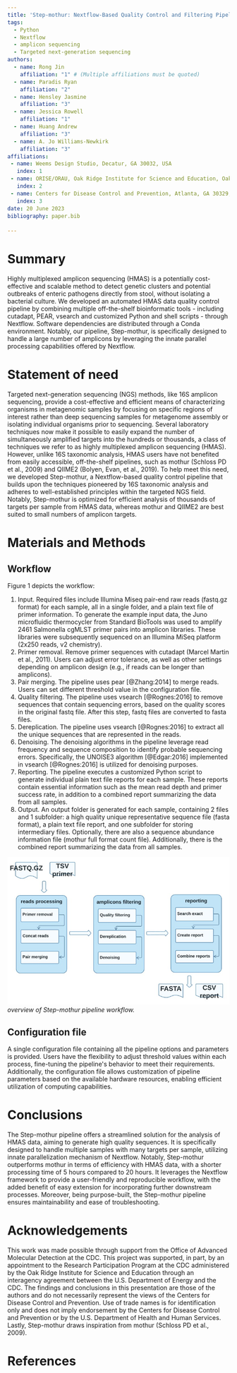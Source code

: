 ```yaml
---
title: 'Step-mothur: Nextflow-Based Quality Control and Filtering Pipeline for Highly Multiplexed Amplicon Sequencing Data'
tags:
  - Python
  - Nextflow
  - amplicon sequencing
  - Targeted next-generation sequencing
authors:
  - name: Rong Jin
    affiliation: "1" # (Multiple affiliations must be quoted)
  - name: Paradis Ryan
    affiliation: "2"
  - name: Hensley Jasmine
    affiliation: "3"  
  - name: Jessica Rowell
    affiliation: "1"   
  - name: Huang Andrew
    affiliation: "3"
  - name: A. Jo Williams-Newkirk
    affiliation: "3"
affiliations:
 - name: Weems Design Studio, Decatur, GA 30032, USA
   index: 1
 - name: ORISE/ORAU, Oak Ridge Institute for Science and Education, Oak Ridge, TN 37830, USA
   index: 2
 - name: Centers for Disease Control and Prevention, Atlanta, GA 30329, USA
   index: 3
date: 20 June 2023
bibliography: paper.bib

---
```


# Summary

Highly multiplexed amplicon sequencing (HMAS) is a potentially cost-effective and scalable method to detect genetic clusters and potential outbreaks of enteric pathogens directly from stool, without isolating a bacterial culture. We developed an automated HMAS data quality control pipeline by combining multiple off-the-shelf bioinformatic tools - including cutadapt, PEAR, vsearch and customized Python and shell scripts - through Nextflow. Software dependencies are distributed through a Conda environment. Notably, our pipeline, Step-mothur, is specifically designed to handle a large number of amplicons by leveraging the innate parallel processing capabilities offered by Nextflow.  

# Statement of need

Targeted next-generation sequencing (NGS) methods, like 16S amplicon sequencing, provide a cost-effective and efficient means of characterizing organisms in metagenomic samples by focusing on specific regions of interest rather than deep sequencing samples for metagenome assembly or isolating individual organisms prior to sequencing. Several laboratory techniques now make it possible to easily expand the number of simultaneously amplified targets into the hundreds or thousands, a class of techniques we refer to as highly multiplexed amplicon sequencing (HMAS). However, unlike 16S taxonomic analysis, HMAS users have not benefited from easily accessible, off-the-shelf pipelines, such as mothur (Schloss PD et al., 2009) and QIIME2 (Bolyen, Evan, et al., 2019). To help meet this need, we developed Step-mothur, a Nextflow-based quality control pipeline that builds upon the techniques pioneered by 16S taxonomic analysis and adheres to well-established principles within the targeted NGS field. Notably, Step-mothur is optimized for efficient analysis of thousands of targets per sample from HMAS data, whereas mothur and QIIME2 are best suited to small numbers of amplicon targets.   

# Materials and Methods
## Workflow
Figure 1 depicts the workflow:  
1. Input.  Required files include Illumina Miseq pair-end raw reads (fastq.gz format) for each sample, all in a single folder, and a plain text file of primer information. To generate the example input data, the Juno microfluidic thermocycler from Standard BioTools was used to amplify 2461 Salmonella cgMLST primer pairs into amplicon libraries. These libraries were subsequently sequenced on an Illumina MiSeq platform (2x250 reads, v2 chemistry).    
2. Primer removal.  Remove primer sequences with cutadapt (Marcel Martin et al., 2011). Users can adjust error tolerance, as well as other settings depending on amplicon design (e.g., if reads can be longer than amplicons).      
3. Pair merging.  The pipeline uses pear [@Zhang:2014] to merge reads. Users can set different threshold value in the configuration file.   
4. Quality filtering.  The pipeline uses vsearch [@Rognes:2016] to remove sequences that contain sequencing errors, based on the quality scores in the original fastq file. After this step, fastq files are converted to fasta files.   
5. Dereplication.  The pipeline uses vsearch [@Rognes:2016] to extract all the unique sequences that are represented in the reads.   
6. Denoising.   The denoising algorithms in the pipeline leverage read frequency and sequence composition to identify probable sequencing errors. Specifically, the UNOISE3 algorithm [@Edgar:2016] implemented in vsearch [@Rognes:2016] is utilized for denoising purposes.   
7. Reporting.  The pipeline executes a customized Python script to generate individual plain text file reports for each sample. These reports contain essential information such as the mean read depth and primer success rate, in addition to a combined report summarizing the data from all samples.     
8. Output.  An output folder is generated for each sample, containing 2 files and 1 subfolder: a high quality unique representative sequence file (fasta format), a plain text file report, and one subfolder for storing intermediary files. Optionally, there are also a sequence abundance information file (mothur full format count file). Additionally, there is the combined report summarizing the data from all samples.    

  
![Figure 1](HMAS2_pipeline_JOSS_resize.jpg)  
*overview of Step-mothur pipeline workflow.*


## Configuration file
A single configuration file containing all the pipeline options and parameters is provided. Users have the flexibility to adjust threshold values within each process, fine-tuning the pipeline's behavior to meet their requirements. Additionally, the configuration file allows customization of pipeline parameters based on the available hardware resources, enabling efficient utilization of computing capabilities.   




# Conclusions  
The Step-mothur pipeline offers a streamlined solution for the analysis of HMAS data, aiming to generate high quality sequences. It is specifically designed to handle multiple samples with many targets per sample, utilizing innate parallelization mechanism of Nextflow. Notably, Step-mothur outperforms mothur in terms of efficiency with HMAS data, with a shorter processing time of 5 hours compared to 20 hours. It leverages the Nextflow framework to provide a user-friendly and reproducible workflow, with the added benefit of easy extension for incorporating further downstream processes. Moreover, being purpose-built, the Step-mothur pipeline ensures maintainability and ease of troubleshooting.     


# Acknowledgements
This work was made possible through support from the Office of Advanced Molecular Detection at the CDC. This project was supported, in part, by an appointment to the Research Participation Program at the CDC administered by the Oak Ridge Institute for Science and Education through an interagency agreement between the U.S. Department of Energy and the CDC. The findings and conclusions in this presentation are those of the authors and do not necessarily represent the views of the Centers for Disease Control and Prevention. Use of trade names is for identification only and does not imply endorsement by the Centers for Disease Control and Prevention or by the U.S. Department of Health and Human Services. Lastly, Step-mothur draws inspiration from mothur (Schloss PD et al., 2009).   

# References